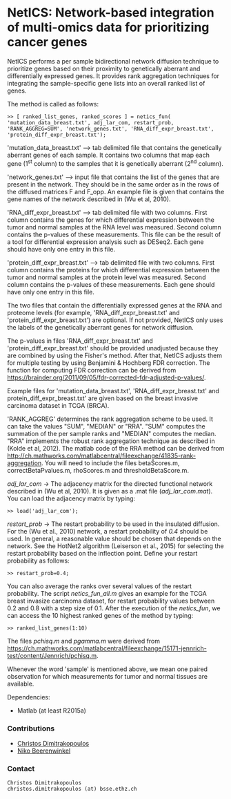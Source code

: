 # NetICS: Network-based integration of multi-omics data for prioritizing cancer genes

NetICS performs a per sample bidirectional network diffusion technique to prioritize genes based on their proximity to genetically aberrant and differentially expressed genes. It provides rank aggregation techniques for integrating the sample-specific gene lists into an overall ranked list of genes.

The method is called as follows:

```
>> [ ranked_list_genes, ranked_scores ] = netics_fun( 'mutation_data_breast.txt', adj_lar_com, restart_prob, 'RANK_AGGREG=SUM', 'network_genes.txt', 'RNA_diff_expr_breast.txt', 'protein_diff_expr_breast.txt');
```

'mutation_data_breast.txt' --> tab delimited file that contains the genetically aberrant genes of each sample. It contains two columns that map each gene (1<sup>st</sup> column) to the samples that it is genetically aberrant (2<sup>nd</sup> column).

'network_genes.txt' --> input file that contains the list of the genes that are present in the network. They should be in the same order as in the rows of the diffused matrices F and F_opp. An example file is given that contains the gene names of the network described in (Wu et al, 2010).

'RNA_diff_expr_breast.txt' --> tab delimited file with two columns. First column contains the genes for which differential expression between the tumor and normal samples at the RNA level was measured. Second column contains the p-values of these measurements. This file can be the result of a tool for differential expression analysis such as DESeq2. Each gene should have only one entry in this file.

'protein_diff_expr_breast.txt' --> tab delimited file with two columns. First column contains the proteins for which differential expression between the tumor and normal samples at the protein level was measured. Second column contains the p-values of these measurements. Each gene should have only one entry in this file.

The two files that contain the differentially expressed genes at the RNA and proteome levels (for example, 'RNA_diff_expr_breast.txt' and 'protein_diff_expr_breast.txt') are optional. If not provided, NetICS only uses the labels of the genetically aberrant genes for network diffusion.

The p-values in files 'RNA_diff_expr_breast.txt' and 'protein_diff_expr_breast.txt' should be provided unadjusted because they are combined by using the Fisher's method. After that, NetICS adjusts them for multiple testing by using Benjamini & Hochberg FDR correction. The function for computing FDR correction can be derived from https://brainder.org/2011/09/05/fdr-corrected-fdr-adjusted-p-values/.

Example files for 'mutation_data_breast.txt', 'RNA_diff_expr_breast.txt' and protein_diff_expr_breast.txt' are given based on the breast invasive carcinoma dataset in TCGA (BRCA).

'RANK_AGGREG' determines the rank aggregation scheme to be used. It can take the values "SUM", "MEDIAN" or "RRA". "SUM" computes the summation of the per sample ranks and "MEDIAN" computes the median. "RRA" implements the robust rank aggregation technique as described in (Kolde et al, 2012). The matlab code of the RRA method can be derived from http://ch.mathworks.com/matlabcentral/fileexchange/41835-rank-aggregation. You will need to include the files betaScores.m, correctBetaPvalues.m, rhoScores.m and thresholdBetaScore.m.

_adj_lar_com_ -> The adjacency matrix for the directed functional network described in (Wu et al, 2010). It is given as a .mat file (_adj_lar_com.mat_). You can load the adjacency matrix by typing:

```
>> load('adj_lar_com');
```

_restart_prob_ -> The restart probability to be used in the insulated diffusion. For the (Wu et al., 2010) network, a restart probability of _0.4_ should be used. In general, a reasonable value should be chosen that depends on the network. See the HotNet2 algorithm (Leiserson et al., 2015) for selecting the restart probability based on the inflection point. Define your restart probability as follows:

```
>> restart_prob=0.4;
```

You can also average the ranks over several values of the restart probability. The script _netics_fun_all.m_ gives an example for the TCGA breast invasize carcinoma dataset, for restart probability values between 0.2 and 0.8 with a step size of 0.1. After the execution of the _netics_fun_, we can access the 10 highest ranked genes of the method by typing:

```
>> ranked_list_genes(1:10)
```

The files _pchisq.m_ and _pgamma.m_ were derived from https://ch.mathworks.com/matlabcentral/fileexchange/15171-jennrich-test/content/Jennrich/pchisq.m.

Whenever the word 'sample' is mentioned above, we mean one paired observation for which measurements for tumor and normal tissues are available.

Dependencies:
  - Matlab (at least R2015a)

### Contributions
- [Christos Dimitrakopoulos](https://www.bsse.ethz.ch/cbg/group/people/person-detail.html?persid=197642)
- [Niko Beerenwinkel](http://www.bsse.ethz.ch/cbg/group/people/person-detail.html?persid=149417)

### Contact
```
Christos Dimitrakopoulos
christos.dimitrakopoulos (at) bsse.ethz.ch
```
